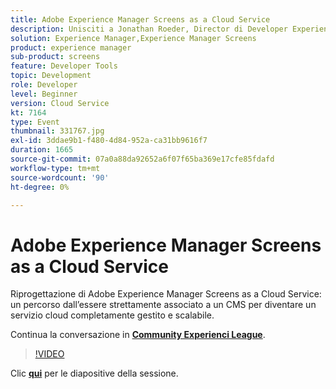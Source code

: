 ```yaml
---
title: Adobe Experience Manager Screens as a Cloud Service
description: Unisciti a Jonathan Roeder, Director di Developer Experience per Experience Cloud, per scoprire gli ultimi aggiornamenti per sviluppatori disponibili in Adobe Experience Cloud. Questa sessione è stata distribuita come parte dell’evento Contenuto Adobe Developers Live.
solution: Experience Manager,Experience Manager Screens
product: experience manager
sub-product: screens
feature: Developer Tools
topic: Development
role: Developer
level: Beginner
version: Cloud Service
kt: 7164
type: Event
thumbnail: 331767.jpg
exl-id: 3ddae9b1-f480-4d84-952a-ca31bb9616f7
duration: 1665
source-git-commit: 07a0a88da92652a6f07f65ba369e17cfe85fdafd
workflow-type: tm+mt
source-wordcount: '90'
ht-degree: 0%

---
```


# Adobe Experience Manager Screens as a Cloud Service

Riprogettazione di Adobe Experience Manager Screens as a Cloud Service: un percorso dall’essere strettamente associato a un CMS per diventare un servizio cloud completamente gestito e scalabile.

Continua la conversazione in **[Community Experienci League](https://adobe.ly/36Yd3v6)**.

>[!VIDEO](https://video.tv.adobe.com/v/331767/?quality=12&learn=on&hidetitle=true)

Clic **[qui](/help/adobe-developers-live/assets/screens-as-a-cloud-service.pdf)** per le diapositive della sessione.
